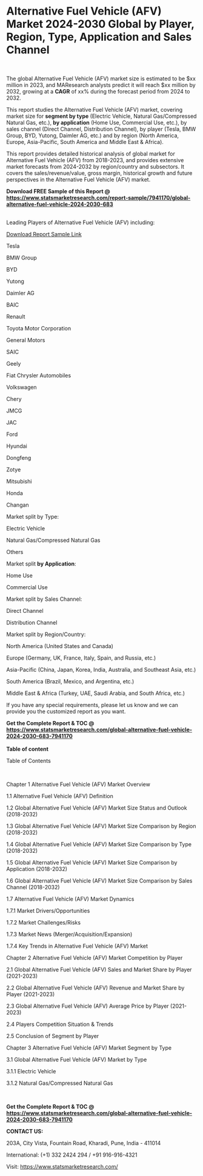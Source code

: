 <h1>Alternative Fuel Vehicle (AFV) Market 2024-2030 Global by Player, Region, Type, Application and Sales Channel</h1><br/><p>The global Alternative Fuel Vehicle (AFV) market size is estimated to be $xx million in 2023, and MAResearch analysts predict it will reach $xx million by 2032, growing at a <strong>CAGR</strong> of xx% during the forecast period from 2024 to 2032.</p><p>
 
 This report studies the Alternative Fuel Vehicle (AFV) market, covering market size for <strong>segment by type</strong> (Electric Vehicle, Natural Gas/Compressed Natural Gas, etc.), <strong>by application</strong> (Home Use, Commercial Use, etc.), by sales channel (Direct Channel, Distribution Channel), by player (Tesla, BMW Group, BYD, Yutong, Daimler AG, etc.) and by region (North America, Europe, Asia-Pacific, South America and Middle East & Africa).</p><p>
 
 This report provides detailed historical analysis of global market for Alternative Fuel Vehicle (AFV) from 2018-2023, and provides extensive market forecasts from 2024-2032 by region/country and subsectors. It covers the sales/revenue/value, gross margin, historical growth and future perspectives in the Alternative Fuel Vehicle (AFV) market.</p><div><b>Download FREE Sample of this Report @ <a href="https://www.statsmarketresearch.com/download-free-sample/7941170/global-alternative-fuel-vehicle-2024-2030-683">https://www.statsmarketresearch.com/report-sample/7941170/global-alternative-fuel-vehicle-2024-2030-683</a></b></div><br><p>
 
 Leading Players of Alternative Fuel Vehicle (AFV) including:</p><p><a href="https://www.statsmarketresearch.com/download-free-sample/7941170/global-alternative-fuel-vehicle-2024-2030-683">Download Report Sample Link</a></p><p>Tesla</p><p>BMW Group</p><p>BYD</p><p>Yutong</p><p>Daimler AG</p><p>BAIC</p><p>Renault</p><p>Toyota Motor Corporation</p><p>General Motors</p><p>SAIC</p><p>Geely</p><p>Fiat Chrysler Automobiles</p><p>Volkswagen</p><p>Chery</p><p>JMCG</p><p>JAC</p><p>Ford</p><p>Hyundai</p><p>Dongfeng</p><p>Zotye</p><p>Mitsubishi</p><p>Honda</p><p>Changan</p><p>
 
 Market split by Type:</p><p>Electric Vehicle</p><p>Natural Gas/Compressed Natural Gas</p><p>Others</p><p>
 
 Market split <strong>by Application</strong>:</p><p>Home Use</p><p>Commercial Use</p><p>
 
 Market split by Sales Channel:</p><p>Direct Channel</p><p>Distribution Channel</p><p>
 
 Market split by Region/Country:</p><p>North America (United States and Canada)</p><p>Europe (Germany, UK, France, Italy, Spain, and Russia, etc.)</p><p>Asia-Pacific (China, Japan, Korea, India, Australia, and Southeast Asia, etc.)</p><p>South America (Brazil, Mexico, and Argentina, etc.)</p><p>Middle East & Africa (Turkey, UAE, Saudi Arabia, and South Africa, etc.)</p><p>
 
 If you have any special requirements, please let us know and we can provide you the customized report as you want.</p><div><b>Get the Complete Report & TOC @ <a href="https://www.statsmarketresearch.com/global-alternative-fuel-vehicle-2024-2030-683-7941170">https://www.statsmarketresearch.com/global-alternative-fuel-vehicle-2024-2030-683-7941170</a></b></div><br><b>Table of content</b><p>Table of Contents<br />
 
 <br />
 
 Chapter 1 Alternative Fuel Vehicle (AFV) Market Overview<br />
 
  1.1 Alternative Fuel Vehicle (AFV) Definition<br />
 
  1.2 Global Alternative Fuel Vehicle (AFV) Market Size Status and Outlook (2018-2032)<br />
 
  1.3 Global Alternative Fuel Vehicle (AFV) Market Size Comparison by Region (2018-2032)<br />
 
  1.4 Global Alternative Fuel Vehicle (AFV) Market Size Comparison by Type (2018-2032)<br />
 
  1.5 Global Alternative Fuel Vehicle (AFV) Market Size Comparison by Application (2018-2032)<br />
 
  1.6 Global Alternative Fuel Vehicle (AFV) Market Size Comparison by Sales Channel (2018-2032)<br />
 
  1.7 Alternative Fuel Vehicle (AFV) Market Dynamics<br />
 
  1.7.1 Market Drivers/Opportunities<br />
 
  1.7.2 Market Challenges/Risks<br />
 
  1.7.3 Market News (Merger/Acquisition/Expansion)<br />
 
  1.7.4 Key Trends in Alternative Fuel Vehicle (AFV) Market<br />
 
 Chapter 2 Alternative Fuel Vehicle (AFV) Market Competition by Player<br />
 
  2.1 Global Alternative Fuel Vehicle (AFV) Sales and Market Share by Player (2021-2023)<br />
 
  2.2 Global Alternative Fuel Vehicle (AFV) Revenue and Market Share by Player (2021-2023)<br />
 
  2.3 Global Alternative Fuel Vehicle (AFV) Average Price by Player (2021-2023)<br />
 
  2.4 Players Competition Situation & Trends<br />
 
  2.5 Conclusion of Segment by Player<br />
 
 Chapter 3 Alternative Fuel Vehicle (AFV) Market Segment by Type<br />
 
  3.1 Global Alternative Fuel Vehicle (AFV) Market by Type<br />
 
  3.1.1 Electric Vehicle<br />
 
  3.1.2 Natural Gas/Compressed Natural Gas<br />
 
 <br><div><b>Get the Complete Report & TOC @ <a href="https://www.statsmarketresearch.com/global-alternative-fuel-vehicle-2024-2030-683-7941170">https://www.statsmarketresearch.com/global-alternative-fuel-vehicle-2024-2030-683-7941170</a></b></div></p>
 
 <b>CONTACT US:</b><br>
 
 203A, City Vista, Fountain Road, Kharadi, Pune, India - 411014 <br>
 
 International: (+1) 332 2424 294 / +91 916-916-4321<br>
 
 Visit: <a href="https://www.statsmarketresearch.com/">https://www.statsmarketresearch.com/</a>
 
 <br>
